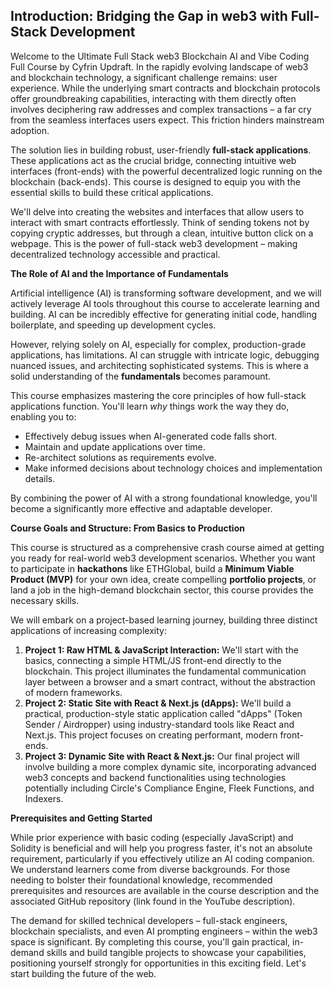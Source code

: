## Introduction: Bridging the Gap in web3 with Full-Stack Development

Welcome to the Ultimate Full Stack web3 Blockchain AI and Vibe Coding Full Course by Cyfrin Updraft. In the rapidly evolving landscape of web3 and blockchain technology, a significant challenge remains: user experience. While the underlying smart contracts and blockchain protocols offer groundbreaking capabilities, interacting with them directly often involves deciphering raw addresses and complex transactions – a far cry from the seamless interfaces users expect. This friction hinders mainstream adoption.

The solution lies in building robust, user-friendly **full-stack applications**. These applications act as the crucial bridge, connecting intuitive web interfaces (front-ends) with the powerful decentralized logic running on the blockchain (back-ends). This course is designed to equip you with the essential skills to build these critical applications.

We'll delve into creating the websites and interfaces that allow users to interact with smart contracts effortlessly. Think of sending tokens not by copying cryptic addresses, but through a clean, intuitive button click on a webpage. This is the power of full-stack web3 development – making decentralized technology accessible and practical.

**The Role of AI and the Importance of Fundamentals**

Artificial intelligence (AI) is transforming software development, and we will actively leverage AI tools throughout this course to accelerate learning and building. AI can be incredibly effective for generating initial code, handling boilerplate, and speeding up development cycles.

However, relying solely on AI, especially for complex, production-grade applications, has limitations. AI can struggle with intricate logic, debugging nuanced issues, and architecting sophisticated systems. This is where a solid understanding of the **fundamentals** becomes paramount.

This course emphasizes mastering the core principles of how full-stack applications function. You'll learn *why* things work the way they do, enabling you to:

*   Effectively debug issues when AI-generated code falls short.
*   Maintain and update applications over time.
*   Re-architect solutions as requirements evolve.
*   Make informed decisions about technology choices and implementation details.

By combining the power of AI with a strong foundational knowledge, you'll become a significantly more effective and adaptable developer.

**Course Goals and Structure: From Basics to Production**

This course is structured as a comprehensive crash course aimed at getting you ready for real-world web3 development scenarios. Whether you want to participate in **hackathons** like ETHGlobal, build a **Minimum Viable Product (MVP)** for your own idea, create compelling **portfolio projects**, or land a job in the high-demand blockchain sector, this course provides the necessary skills.

We will embark on a project-based learning journey, building three distinct applications of increasing complexity:

1.  **Project 1: Raw HTML & JavaScript Interaction:** We'll start with the basics, connecting a simple HTML/JS front-end directly to the blockchain. This project illuminates the fundamental communication layer between a browser and a smart contract, without the abstraction of modern frameworks.
2.  **Project 2: Static Site with React & Next.js (dApps):** We'll build a practical, production-style static application called "dApps" (Token Sender / Airdropper) using industry-standard tools like React and Next.js. This project focuses on creating performant, modern front-ends.
3.  **Project 3: Dynamic Site with React & Next.js:** Our final project will involve building a more complex dynamic site, incorporating advanced web3 concepts and backend functionalities using technologies potentially including Circle's Compliance Engine, Fleek Functions, and Indexers.

**Prerequisites and Getting Started**

While prior experience with basic coding (especially JavaScript) and Solidity is beneficial and will help you progress faster, it's not an absolute requirement, particularly if you effectively utilize an AI coding companion. We understand learners come from diverse backgrounds. For those needing to bolster their foundational knowledge, recommended prerequisites and resources are available in the course description and the associated GitHub repository (link found in the YouTube description).

The demand for skilled technical developers – full-stack engineers, blockchain specialists, and even AI prompting engineers – within the web3 space is significant. By completing this course, you'll gain practical, in-demand skills and build tangible projects to showcase your capabilities, positioning yourself strongly for opportunities in this exciting field. Let's start building the future of the web.
